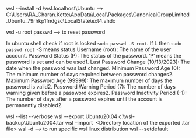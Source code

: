 wsl --install -d <distroname>
\\wsl.localhost\Ubuntu --> C:\Users\RA_Charan.Kette\AppData\Local\Packages\CanonicalGroupLimited.Ubuntu_79rhkp1fndgsc\LocalState\ext4.vhdx

wsl -u root
passwd --> to reset password

In ubuntu shell check if root is  locked ```sudo passwd -S root```. If L then ```sudo passwd root``` -S means status
Username (root): The name of the user account.
Password Status (P): The status of the password. ‘P’ means the password is set and can be used1.
Last Password Change (10/13/2023): The date when the password was last changed.
Minimum Password Age (0): The minimum number of days required between password changes2.
Maximum Password Age (99999): The maximum number of days the password is valid2.
Password Warning Period (7): The number of days warning given before a password expires2.
Password Inactivity Period (-1): The number of days after a password expires until the account is permanently disabled2.

wsl --list --verbose
wsl --export Ubuntu20.04 c:\wsl-backup\Ubuntu2004.tar
wsl –import <Image Name you choose> <Directory to store and run the image> <Directory location of the exported .tar file>
wsl -d <WSL imported image name> --> to run specific wsl linux distribution
wsl --setdefault <DISTRO-NAME>
